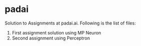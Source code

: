 # padai
Solution to Assignments at padai.ai. Following is the list of files:
1. First assignment solution using MP Neuron
2. Second assignment using Perceptron
